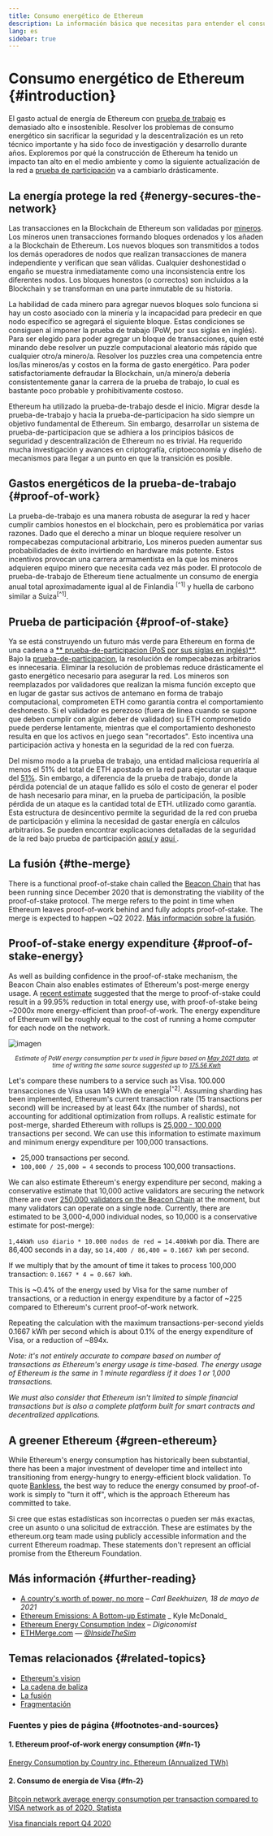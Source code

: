 ```yaml
---
title: Consumo energético de Ethereum
description: La información básica que necesitas para entender el consumo de energía de Ethereum.
lang: es
sidebar: true
---
```


# Consumo energético de Ethereum {#introduction}

El gasto actual de energía de Ethereum con [prueba de trabajo](/developers/docs/consensus-mechanisms/#proof-of-work) es demasiado alto e insostenible. Resolver los problemas de consumo energético sin sacrificar la seguridad y la descentralización es un reto técnico importante y ha sido foco de investigación y desarrollo durante años. Exploremos por qué la construcción de Ethereum ha tenido un impacto tan alto en el medio ambiente y como la siguiente actualización de la red a [prueba de participación](/developers/docs/consensus-mechanisms/pos) va a cambiarlo drásticamente.

## La energía protege la red {#energy-secures-the-network}

Las transacciones en la Blockchain de Ethereum son validadas por [mineros](/developers/docs/consensus-mechanisms/pow/mining). Los mineros unen transacciones formando bloques ordenados y los añaden a la Blockchain de Ethereum. Los nuevos bloques son transmitidos a todos los demás operadores de nodos que realizan transacciones de manera independiente y verifican que sean válidas. Cualquier deshonestidad o engaño se muestra inmediatamente como una inconsistencia entre los diferentes nodos. Los bloques honestos (o correctos) son incluidos a la Blockchain y se transforman en una parte inmutable de su historia.

La habilidad de cada minero para agregar nuevos bloques solo funciona si hay un costo asociado con la minería y la incapacidad para predecir en que nodo específico se agregará el siguiente bloque. Estas condiciones se consiguen al imponer la prueba de trabajo (PoW, por sus siglas en inglés). Para ser elegido para poder agregar un bloque de transacciones, quien esté minando debe resolver un puzzle computacional aleatorio más rápido que cualquier otro/a minero/a. Resolver los puzzles crea una competencia entre los/las mineros/as y costos en la forma de gasto energético. Para poder satisfactoriamente defraudar la Blockchain, un/a minero/a debería consistentemente ganar la carrera de la prueba de trabajo, lo cual es bastante poco probable y prohibitivamente costoso.

Ethereum ha utilizado la prueba-de-trabajo desde el inicio. Migrar desde la prueba-de-trabajo y hacia la prueba-de-participacion ha sido siempre un objetivo fundamental de Ethereum. Sin embargo, desarrollar un sistema de prueba-de-participacion que se adhiera a los principios básicos de seguridad y descentralización de Ethereum no es trivial. Ha requerido mucha investigación y avances en criptografía, criptoeconomía y diseño de mecanismos para llegar a un punto en que la transición es posible.

## Gastos energéticos de la prueba-de-trabajo {#proof-of-work}

La prueba-de-trabajo es una manera robusta de asegurar la red y hacer cumplir cambios honestos en el blockchain, pero es problemática por varias razones. Dado que el derecho a minar un bloque requiere resolver un rompecabezas computacional arbitrario, Los mineros pueden aumentar sus probabilidades de éxito invirtiendo en hardware más potente. Estos incentivos provocan una carrera armamentista en la que los mineros adquieren equipo minero que necesita cada vez más poder. El protocolo de prueba-de-trabajo de Ethereum tiene actualmente un consumo de energía anual total aproximadamente igual al de Finlandia <sup>[^1]</sup> y huella de carbono similar a Suiza<sup>[^1]</sup>.

## Prueba de participación {#proof-of-stake}

Ya se está construyendo un futuro más verde para Ethereum en forma de una cadena a [** prueba-de-participacion (PoS por sus siglas en inglés)**](/eth2/beacon-chain/). Bajo la [ prueba-de-participacion](/developers/docs/consensus-mechanisms/pos/), la resolución de rompecabezas arbitrarios es innecesaria. Eliminar la resolución de problemas reduce drásticamente el gasto energético necesario para asegurar la red. Los mineros son reemplazados por validadores que realizan la misma función excepto que en lugar de gastar sus activos de antemano en forma de trabajo computacional, comprometen ETH como garantía contra el comportamiento deshonesto. Si el validador es perezoso (fuera de linea cuando se supone que deben cumplir con algún deber de validador) su ETH comprometido puede perderse lentamente, mientras que el comportamiento deshonesto resulta en que los activos en juego sean "recortados". Esto incentiva una participación activa y honesta en la seguridad de la red con fuerza.

Del mismo modo a la prueba de trabajo, una entidad maliciosa requeriría al menos el 51% del total de ETH apostado en la red para ejecutar un ataque del [51%](/glossary/#51-attack). Sin embargo, a diferencia de la prueba de trabajo, donde la pérdida potencial de un ataque fallido es sólo el costo de generar el poder de hash necesario para minar, en la prueba de participación, la posible pérdida de un ataque es la cantidad total de ETH. utilizado como garantía. Esta estructura de desincentivo permite la seguridad de la red con prueba de participación y elimina la necesidad de gastar energía en cálculos arbitrarios. Se pueden encontrar explicaciones detalladas de la seguridad de la red bajo prueba de participación [ aquí ](/developers/docs/consensus-mechanisms/pos/) y [ aquí ](https://vitalik.ca/general/2017/12/31/pos_faq.html).

## La fusión {#the-merge}

There is a functional proof-of-stake chain called the [Beacon Chain](/eth2/beacon-chain/) that has been running since December 2020 that is demonstrating the viability of the proof-of-stake protocol. The merge refers to the point in time when Ethereum leaves proof-of-work behind and fully adopts proof-of-stake. The merge is expected to happen ~Q2 2022. [Más información sobre la fusión](/eth2/merge/).

## Proof-of-stake energy expenditure {#proof-of-stake-energy}

As well as building confidence in the proof-of-stake mechanism, the Beacon Chain also enables estimates of Ethereum's post-merge energy usage. A [recent estimate](https://blog.ethereum.org/2021/05/18/country-power-no-more/) suggested that the merge to proof-of-stake could result in a 99.95% reduction in total energy use, with proof-of-stake being ~2000x more energy-efficient than proof-of-work. The energy expenditure of Ethereum will be roughly equal to the cost of running a home computer for each node on the network.

![imagen](energy_use_per_transaction.png)

<p style="text-align: center;"><small><i>Estimate of PoW energy consumption per tx used in figure based on <a href="https://blog.ethereum.org/2021/05/18/country-power-no-more/" target="_blank" rel="noopener noreferrer">May 2021 data</a>, at time of writing the same source suggested up to <a href="https://digiconomist.net/ethereum-energy-consumption" target="_blank" rel="noopener noreferrer">175.56 Kwh</a></i></small></p>

Let's compare these numbers to a service such as Visa. 100.000 transacciones de Visa usan 149 kWh de energía<sup>[^2]</sup>. Assuming sharding has been implemented, Ethereum's current transaction rate (15 transactions per second) will be increased by at least 64x (the number of shards), not accounting for additional optimization from rollups. A realistic estimate for post-merge, sharded Ethereum with rollups is [25,000 - 100,000](https://twitter.com/VitalikButerin/status/1312905884549300224?s=20) transactions per second. We can use this information to estimate maximum and minimum energy expenditure per 100,000 transactions.

- 25,000 transactions per second.
- `100,000 / 25,000 = 4` seconds to process 100,000 transactions.

We can also estimate Ethereum's energy expenditure per second, making a conservative estimate that 10,000 active validators are securing the network (there are over [250,000 validators on the Beacon Chain](https://beaconscan.com/) at the moment, but many validators can operate on a single node. Currently, there are estimated to be 3,000-4,000 individual nodes, so 10,000 is a conservative estimate for post-merge):

`1,44kWh uso diario * 10.000 nodos de red = 14.400kWh` por día. There are 86,400 seconds in a day, so `14,400 / 86,400 = 0.1667 kWh` per second.

If we multiply that by the amount of time it takes to process 100,000 transaction: `0.1667 * 4 = 0.667 kWh`.

This is ~0.4% of the energy used by Visa for the same number of transactions, or a reduction in energy expenditure by a factor of ~225 compared to Ethereum's current proof-of-work network.

Repeating the calculation with the maximum transactions-per-second yields 0.1667 kWh per second which is about 0.1% of the energy expenditure of Visa, or a reduction of ~894x.

_Note: it's not entirely accurate to compare based on number of transactions as Ethereum's energy usage is time-based. The energy usage of Ethereum is the same in 1 minute regardless if it does 1 or 1,000 transactions._

_We must also consider that Ethereum isn't limited to simple financial transactions but is also a complete platform built for smart contracts and decentralized applications._

## A greener Ethereum {#green-ethereum}

While Ethereum's energy consumption has historically been substantial, there has been a major investment of developer time and intellect into transitioning from energy-hungry to energy-efficient block validation. To quote [Bankless](http://podcast.banklesshq.com/), the best way to reduce the energy consumed by proof-of-work is simply to "turn it off", which is the approach Ethereum has committed to take.

<InfoBanner emoji=":evergreen_tree:">
  Si cree que estas estadísticas son incorrectas o pueden ser más exactas, cree un asunto o una solicitud de extracción. These are estimates by the ethereum.org team made using publicly accessible information and the current Ethereum roadmap. These statements don't represent an official promise from the Ethereum Foundation. 
</InfoBanner>

## Más información {#further-reading}

- [A country's worth of power, no more](https://blog.ethereum.org/2021/05/18/country-power-no-more/) – _Carl Beekhuizen, 18 de mayo de 2021_
- [Ethereum Emissions: A Bottom-up Estimate](https://kylemcdonald.github.io/ethereum-emissions/) _ Kyle McDonald_
- [Ethereum Energy Consumption Index](https://digiconomist.net/ethereum-energy-consumption/) – _Digiconomist_
- [ETHMerge.com](https://ethmerge.com/) — *[@InsideTheSim](https://twitter.com/InsideTheSim)*

## Temas relacionados {#related-topics}

- [Ethereum's vision](/eth2/vision/)
- [La cadena de baliza](/eth2/beacon-chain)
- [La fusión](/eth2/merge/)
- [Fragmentación](/eth2/beacon-chain/)

### Fuentes y pies de página {#footnotes-and-sources}

#### 1. Ethereum proof-of-work energy consumption {#fn-1}

[Energy Consumption by Country inc. Ethereum (Annualized TWh)](https://digiconomist.net/ethereum-energy-consumption)

#### 2. Consumo de energía de Visa {#fn-2}

[Bitcoin network average energy consumption per transaction compared to VISA network as of 2020, Statista](https://www.statista.com/statistics/881541/bitcoin-energy-consumption-transaction-comparison-visa/)

[Visa financials report Q4 2020](https://s1.q4cdn.com/050606653/files/doc_financials/2020/q4/Visa-Inc.-Q4-2020-Operational-Performance-Data.pdf)
